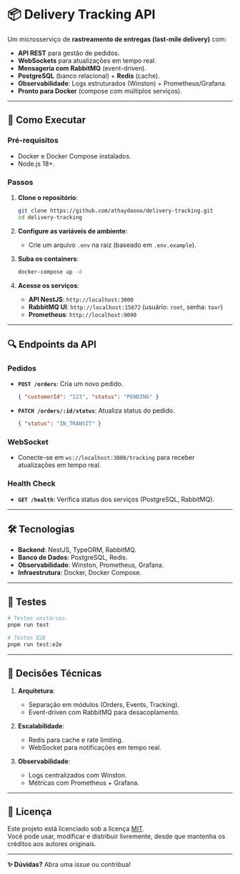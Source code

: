 # **📦 Delivery Tracking API**  

Um microsserviço de **rastreamento de entregas (last-mile delivery)** com:  
- **API REST** para gestão de pedidos.  
- **WebSockets** para atualizações em tempo real.  
- **Mensageria com RabbitMQ** (event-driven).  
- **PostgreSQL** (banco relacional) + **Redis** (cache).  
- **Observabilidade**: Logs estruturados (Winston) + Prometheus/Grafana.  
- **Pronto para Docker** (compose com múltiplos serviços).  

---

## **🚀 Como Executar**  

### **Pré-requisitos**  
- Docker e Docker Compose instalados.  
- Node.js 18+.  

### **Passos**  
1. **Clone o repositório**:  
   ```bash  
   git clone https://github.com/athaydaooo/delivery-tracking.git  
   cd delivery-tracking  
   ```  

2. **Configure as variáveis de ambiente**:  
   - Crie um arquivo `.env` na raiz (baseado em `.env.example`).  

3. **Suba os containers**:  
   ```bash  
   docker-compose up -d  
   ```  

4. **Acesse os serviços**:  
   - **API NestJS**: `http://localhost:3000`  
   - **RabbitMQ UI**: `http://localhost:15672` (usuário: `root`, senha: `toor`)  
   - **Prometheus**: `http://localhost:9090`  
---

## **🔍 Endpoints da API**  

### **Pedidos**  
- **`POST /orders`**: Cria um novo pedido.  
  ```json  
  { "customerId": "123", "status": "PENDING" }  
  ```  
- **`PATCH /orders/:id/status`**: Atualiza status do pedido.  
  ```json  
  { "status": "IN_TRANSIT" }  
  ```  

### **WebSocket**  
- Conecte-se em `ws://localhost:3000/tracking` para receber atualizações em tempo real.  

### **Health Check**  
- **`GET /health`**: Verifica status dos serviços (PostgreSQL, RabbitMQ).  

---

## **🛠️ Tecnologias**  
- **Backend**: NestJS, TypeORM, RabbitMQ.  
- **Banco de Dados**: PostgreSQL, Redis.  
- **Observabilidade**: Winston, Prometheus, Grafana.  
- **Infraestrutura**: Docker, Docker Compose.  

---

## **🧪 Testes**  
```bash  
# Testes unitários  
pnpm run test  

# Testes E2E  
pnpm run test:e2e  
```  

---

## **📌 Decisões Técnicas**  
1. **Arquitetura**:  
   - Separação em módulos (Orders, Events, Tracking).  
   - Event-driven com RabbitMQ para desacoplamento.  

2. **Escalabilidade**:  
   - Redis para cache e rate limiting.  
   - WebSocket para notificações em tempo real.  

3. **Observabilidade**:  
   - Logs centralizados com Winston.  
   - Métricas com Prometheus + Grafana.  

---

## **📄 Licença**

Este projeto está licenciado sob a licença [MIT](LICENSE).  
Você pode usar, modificar e distribuir livremente, desde que mantenha os créditos aos autores originais.


--- 

**✨ Dúvidas?** Abra uma *issue* ou contribua!  
